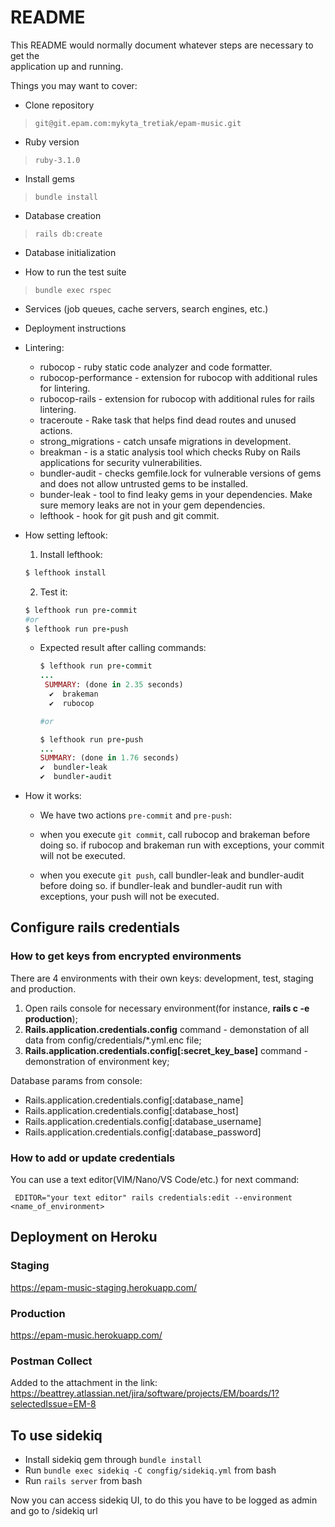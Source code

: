 # README
This README would normally document whatever steps are necessary to get the  
application up and running.

Things you may want to cover:

* Clone repository
> `git@git.epam.com:mykyta_tretiak/epam-music.git`

* Ruby version
> `ruby-3.1.0`

* Install gems
> `bundle install`

* Database creation
> `rails db:create`

* Database initialization

* How to run the test suite
> `bundle exec rspec`

* Services (job queues, cache servers, search engines, etc.)

* Deployment instructions

* Lintering:
  - rubocop - ruby static code analyzer and code formatter.
  - rubocop-performance - extension for rubocop with additional rules for lintering.
  - rubocop-rails - extension for rubocop with additional rules for rails lintering.
  - traceroute - Rake task that helps find dead routes and unused actions.
  - strong_migrations - сatch unsafe migrations in development.
  - breakman - is a static analysis tool which checks Ruby on Rails applications for security vulnerabilities.
  - bundler-audit - checks gemfile.lock for vulnerable versions of gems and does not allow untrusted gems to be installed.
  - bunder-leak - tool to find leaky gems in your dependencies. Make sure memory leaks are not in your gem dependencies.
  - lefthook - hook for git push and git commit.

* How setting leftook:
  1. Install lefthook:
    ```ruby
    $ lefthook install
    ```
  2. Test it:
    ```ruby
    $ lefthook run pre-commit
    #or
    $ lefthook run pre-push
    ```
  - Expected result after calling commands:

    ```ruby
    $ lefthook run pre-commit
    ...
     SUMMARY: (done in 2.35 seconds)
      ✔️  brakeman
      ✔️  rubocop

    #or

    $ lefthook run pre-push
    ...
    SUMMARY: (done in 1.76 seconds)
    ✔️  bundler-leak
    ✔️  bundler-audit
    ```
* How it works:
    - We have two actions `pre-commit` and `pre-push`:
    -   when you execute `git commit`, call rubocop and brakeman before doing so.
    if rubocop and brakeman run with exceptions, your commit will not be executed.

    - when you execute `git push`, call bundler-leak and bundler-audit before doing so.
    if bundler-leak and bundler-audit run with exceptions, your push will not be executed.

## Configure rails credentials

### How to get keys from encrypted environments

There are 4 environments with their own keys: development, test, staging and production.
1. Open rails console for necessary environment(for instance, **rails c -e production**);
2. **Rails.application.credentials.config** command - demonstation of all data from config/credentials/*.yml.enc file;
3. **Rails.application.credentials.config[:secret_key_base]** command - demonstration of environment key;

Database params from console:
* Rails.application.credentials.config[:database_name]
* Rails.application.credentials.config[:database_host]
* Rails.application.credentials.config[:database_username]
* Rails.application.credentials.config[:database_password]

### How to add or update credentials

You can use a text editor(VIM/Nano/VS Code/etc.) for next command:

`
EDITOR="your text editor" rails credentials:edit --environment <name_of_environment>`

## Deployment on Heroku
### Staging
https://epam-music-staging.herokuapp.com/
### Production
https://epam-music.herokuapp.com/
### Postman Collect
Added to the attachment in the link:
https://beattrey.atlassian.net/jira/software/projects/EM/boards/1?selectedIssue=EM-8

## To use sidekiq

* Install sidekiq gem through `bundle install`
* Run `bundle exec sidekiq -C congfig/sidekiq.yml` from bash
* Run `rails server` from bash

Now you can access sidekiq UI, to do this you have to be logged as admin and go to /sidekiq url
